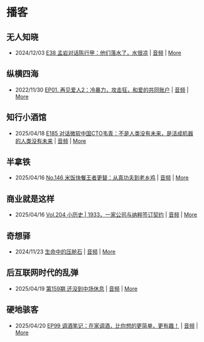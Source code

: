 # 播客

## 无人知晓
- 2024/12/03 [E38 孟岩对话陈行甲：他们落水了，水很凉](https://www.xiaoyuzhoufm.com/episode/674993fcc3b2a2f334681d1c) | [音频](https://dts-api.xiaoyuzhoufm.com/track/611719d3cb0b82e1df0ad29e/674993fcc3b2a2f334681d1c/media.xyzcdn.net/ltQLGAGNRRRTiQZqd_ZmhAAewLcp.m4a) | [More](channels/%E6%97%A0%E4%BA%BA%E7%9F%A5%E6%99%93.md)

## 纵横四海
- 2022/11/30 [EP01. 再见爱人2：冷暴力，攻击狂，和爱的共同账户](https://www.ximalaya.com/sound/592716797) | [音频](https://aod.cos.tx.xmcdn.com/storages/26c6-audiofreehighqps/E9/4E/GKwRIUEHXOodAq7-QQHYdhCw-aacv2-48K.m4a) | [More](channels/%E7%BA%B5%E6%A8%AA%E5%9B%9B%E6%B5%B7.md)

## 知行小酒馆
- 2025/04/18 [E185 对话微软中国CTO韦青：不是人类没有未来，是活成机器的人类没有未来](https://www.xiaoyuzhoufm.com/episode/6801d0f01f1db84a560b0ed5) | [音频](https://dts-api.xiaoyuzhoufm.com/track/6013f9f58e2f7ee375cf4216/6801d0f01f1db84a560b0ed5/media.xyzcdn.net/6013f9f58e2f7ee375cf4216/lgA_7RJyMoo7WWSZeO4loJMnzaBp.m4a) | [More](channels/%E7%9F%A5%E8%A1%8C%E5%B0%8F%E9%85%92%E9%A6%86.md)

## 半拿铁
- 2025/04/16 [No.146 米饭快餐王者更替：从真功夫到老乡鸡](https://www.ximalaya.com/sound/837140662) | [音频](https://tk.wavpub.com/WPDL_UutYRXXvahBEqaDdcJucBTrctXKNSDqjdBDxZkKsFtJwTdNQpUTCakUBPp-3e.m4a) | [More](channels/%E5%8D%8A%E6%8B%BF%E9%93%81.md)

## 商业就是这样
- 2025/04/16 [Vol.204 小历史 | 1933，一家公司与纳粹签订契约](https://www.ximalaya.com/sound/837568451) | [音频](https://aod.cos.tx.xmcdn.com/storages/5282-audiofreehighqps/5E/4C/GKwRIJIL1YkUAXs62gOY0hQn.m4a) | [More](channels/%E5%95%86%E4%B8%9A%E5%B0%B1%E6%98%AF%E8%BF%99%E6%A0%B7.md)

## 奇想驿
- 2024/11/23 [生命中的压舱石](https://www.xiaoyuzhoufm.com/episode/67403d1d11045e78e5105c6f) | [音频](https://dts-api.xiaoyuzhoufm.com/track/6034daea97755b8fc9c66480/67403d1d11045e78e5105c6f/media.xyzcdn.net/lmERsWF4hFJGK9PjHGzOwQnbz-Ge.m4a) | [More](channels/%E5%A5%87%E6%83%B3%E9%A9%BF.md)

## 后互联网时代的乱弹
- 2025/04/19 [第159期 还没到中场休息](https://hosting.wavpub.cn/pie/ep159/) | [音频](https://tk.wavpub.com/WPDL_vnQLnvRjQsbnHxcDWPFyjqzsNfQXwGwfsJjafsLQumDpqmwkrHuYxtFVxg-3d.mp3) | [More](channels/%E5%90%8E%E4%BA%92%E8%81%94%E7%BD%91%E6%97%B6%E4%BB%A3%E7%9A%84%E4%B9%B1%E5%BC%B9.md)

## 硬地骇客
- 2025/04/20 [EP99 调酒笔记：在家调酒，比你想的更简单，更有趣！](https://www.xiaoyuzhoufm.com/episode/6804c7a6cdd692da157ef12d) | [音频](https://dts-api.xiaoyuzhoufm.com/track/640ee2438be5d40013fe4a87/6804c7a6cdd692da157ef12d/media.xyzcdn.net/640ee2438be5d40013fe4a87/litwMA1z6BIRXntH9tdmsOGs_D7P.m4a) | [More](channels/%E7%A1%AC%E5%9C%B0%E9%AA%87%E5%AE%A2.md)


